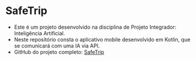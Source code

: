 # SafeTrip
* Este é um projeto desenvolvido na disciplina de Projeto Integrador: Inteligência Artificial.
* Neste repositório consta o aplicativo mobile desenvolvido em Kotlin, que se comunicará com uma IA via API.
* GitHub do projeto completo: <a href = https://github.com/JhayneK/Deep-Lerning-With-Mobile> SafeTrip </a>
